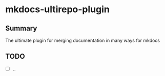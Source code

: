 # mkdocs-ultirepo-plugin

## Summary

The ultimate plugin for merging documentation in many ways for mkdocs

## TODO

* [ ] ..